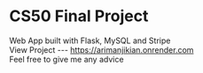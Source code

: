 # CS50 Final Project
Web App built with Flask, MySQL and Stripe  
View Project --- https://arimanjikian.onrender.com  
Feel free to give me any advice